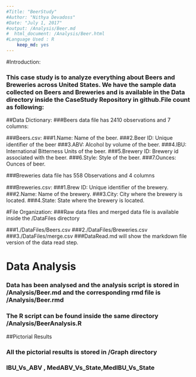 ```yaml
---
#Title: "BeerStudy"
#Author: "Nithya Devadoss"
#Date: "July 1, 2017"
#output: /Analysis/Beer.md
#  html_document: /Analysis/Beer.html
#Language Used : R 
    keep_md: yes
---
```

#Introduction:
### This case study is to analyze everything about Beers and Breweries across United States. We have the sample data collected on Beers and Breweries and is available in the Data directory inside the CaseStudy Repository in github.File count as following:

##Data Dictionary:
###Beers data file has 2410 observations and 7 columns: 

###Beers.csv: 
###1.Name: Name of the beer. 
###2.Beer ID: Unique identiﬁer of the beer
###3.ABV: Alcohol by volume of the beer. 
###4.IBU: International Bitterness Units of the beer. 
###5.Brewery ID: Brewery id associated with the beer. 
###6.Style: Style of the beer. 
###7.Ounces: Ounces of beer.

###Breweries data file has 558 Observations and 4 columns

###Breweries.csv: 
###1.Brew ID: Unique identiﬁer of the brewery. 
###2.Name: Name of the brewery. 
###3.City: City where the brewery is located. 
###4.State: State where the brewery is located.

#File Organization:
###Raw data files and merged data file is available inside the /DataFiles directory 

###1./DataFiles/Beers.csv
###2./DataFiles/Breweries.csv
###3./DataFiles/merge.csv
###DataRead.md will show the markdown file version of the data read step.

# Data Analysis
### Data has been analysed and the analysis script is stored in /Analysis/Beer.md and the corresponding rmd file is /Analysis/Beer.rmd
### The R script can be found inside the same directory /Analysis/BeerAnalysis.R

##Pictorial Results
### All the pictorial results is stored in /Graph directory
### IBU_Vs_ABV , MedABV_Vs_State,MedIBU_Vs_State
